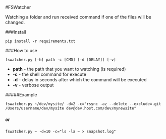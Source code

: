 #FSWatcher

Watching a folder and run received command if one of the files will be changed.

###Install
```shell
pip install -r requirements.txt
```

###How to use

```shell
fswatcher.py [-h] path -c [CMD] [-d [DELAY]] [-v] 
```

* **path** - the path that you want to watching (is required)
* **-c** - the shell command for execute
* **-d** - delay in seconds after which the command will be executed
* **-v** - verbose output

#####Example
```shell
fswatcher.py ~/dev/mysite/ -d=2 -c="rsync -az --delete --exclude=.git /Users/username/dev/mysite dev@dev.host.com/dev/mynewsite"
```
##### or
```shell
fswatcher.py ~ -d=10 -c="ls -la ~ > snapshot.log"
```
